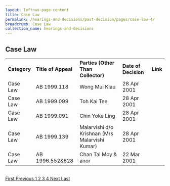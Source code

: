 ```yaml
---
layout: leftnav-page-content
title: Case Law
permalink: /hearings-and-decisions/past-decision/pages/case-law-4/
breadcrumb: Case Law
collection_name: hearings-and-decisions
---
```


Case Law
---

<table>
  <tr>
    <td><b>Category</b></td>
    <td><b>Title of Appeal</b></td>
    <td><b>Parties (Other Than Collector)</b></td>
    <td><b>Date of Decision</b></td>
    <td><b>Link</b></td>
  </tr>
  <tr>
    <td>Case Law</td>
    <td>AB 1999.118</td>
    <td>Wong Mui Kiau</td>
    <td>28 Apr 2001</td>
    <td><a href="/files/" target="_blank"></a></td>
  </tr>
  <tr>
    <td>Case Law</td>
    <td>AB 1999.099</td>
    <td>Toh Kai Tee	</td>
    <td>28 Apr 2001</td>
    <td><a href="/files/" target="_blank"></a></td>
  </tr>
  <tr>
    <td>Case Law</td>
    <td>AB 1999.091</td>
    <td>Chin Yoke Ling	</td>
    <td>28 Apr 2001</td>
    <td><a href="/files/" target="_blank"></a></td>
  </tr>
  <tr>
    <td>Case Law</td>
    <td>AB 1999.139</td>
    <td>Malarvishi d/o Krishnan (Mrs Malarvishi Kumar)</td>
    <td>28 Apr 2001</td>
    <td><a href="/files/" target="_blank"></a></td>
  </tr>
  <tr>
    <td>Case Law</td>
    <td>AB 1996.552&628</td>
    <td>Chan Tai Moy & anor</td>
    <td>22 Mar 2001</td>
    <td><a href="/files/" target="_blank"></a></td>
  </tr>
</table><br>


  <div class="pagination">
    <a href="https://mlaw-ablac-staging.netlify.com/hearings-and-decisions/case-law-1/">First </a>
    <a href="https://mlaw-ablac-staging.netlify.com/hearings-and-decisions/case-law-3/">Previous </a>
    <a href="https://mlaw-ablac-staging.netlify.com/hearings-and-decisions/case-law-1/">1 </a>
    <a href="https://mlaw-ablac-staging.netlify.com/hearings-and-decisions/case-law-2/">2 </a>
    <a href="https://mlaw-ablac-staging.netlify.com/hearings-and-decisions/case-law-3/">3 </a>
    <a class="pagination disabled" href="#">4 </a>
    <a class="pagination disabled" href="#">Next </a>
    <a class="pagination disabled" href="#">Last</a>
  </div>
